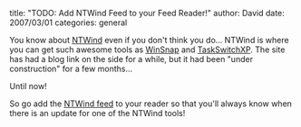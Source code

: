 
title: "TODO: Add NTWind Feed to your Feed Reader!"
author: David
date: 2007/03/01
categories: general

You know about [NTWind](http://www.ntwind.com/) even if you don't think you do... NTWind is where you can get such awesome tools as [WinSnap](http://www.ntwind.com/software/winsnap.html) and [TaskSwitchXP](http://www.ntwind.com/software/taskswitchxp.html). The site has had a blog link on the side for a while, but it had been "under construction" for a few months...

Until now! 

So go add the [NTWind feed](http://www.ntwind.com/rss.xml) to your reader so that you'll always know when there is an update for one of the NTWind tools!

